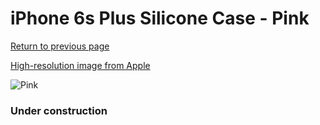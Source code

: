 # iPhone 6s Plus Silicone Case - Pink

[Return to previous page](/iphone_6)

[High-resolution image from Apple](https://store.storeimages.cdn-apple.com/8756/as-images.apple.com/is/MLCY2?wid=4500&hei=4500&fmt=png)

<div style="width: 384px"><img src="/everysource/MLCY2.png" alt="Pink"></div>

### Under construction
